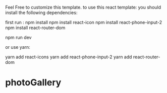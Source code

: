 Feel Free to customize this template.
to use this react template: you should install the following dependencies:

first run :
npm install
npm install react-icon
npm install react-phone-input-2
npm install react-router-dom

npm run dev

or use yarn:

yarn add react-icons
yarn add react-phone-input-2
yarn add react-router-dom

# photoGallery
